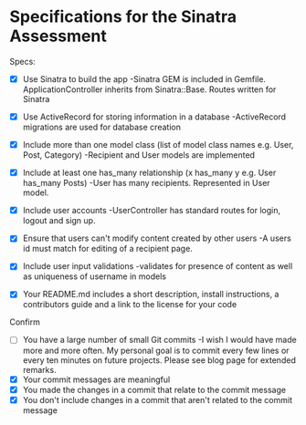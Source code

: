 
# Specifications for the Sinatra Assessment

Specs:
- [x] Use Sinatra to build the app 
-Sinatra GEM is included in Gemfile. ApplicationController inherits from Sinatra::Base. Routes written for Sinatra
- [x] Use ActiveRecord for storing information in a database
-ActiveRecord migrations are used for database creation
- [x] Include more than one model class (list of model class names e.g. User, Post, Category)
-Recipient and User models are implemented
- [x] Include at least one has_many relationship (x has_many y e.g. User has_many Posts)
	-User has many recipients.  Represented in User model.
  
- [x] Include user accounts
-UserController has standard routes for login, logout and sign up.
- [x] Ensure that users can't modify content created by other users
-A users id must match for editing of a recipient page.
- [x] Include user input validations
-validates for presence of content as well as uniqueness of username in models
- [x] Your README.md includes a short description, install instructions, a contributors guide and a link to the license for your code

Confirm
- [ ] You have a large number of small Git commits
-I wish I would have made more and more often.  My personal goal is to commit every few lines or every ten minutes on future projects. Please see blog page for extended remarks.
- [x] Your commit messages are meaningful
- [x] You made the changes in a commit that relate to the commit message
- [x] You don't include changes in a commit that aren't related to the commit message
